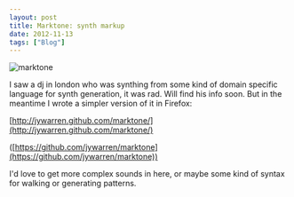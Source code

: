 ```yaml
---
layout: post
title: Marktone: synth markup
date: 2012-11-13
tags: ["Blog"]
---
```


![](marktone-500x287.png "marktone")

I saw a dj in london who was synthing from some kind of domain specific language for synth generation, it was rad. Will find his info soon. But in the meantime I wrote a simpler version of it in Firefox:

[http://jywarren.github.com/marktone/](http://jywarren.github.com/marktone/)

([https://github.com/jywarren/marktone](https://github.com/jywarren/marktone))

I'd love to get more complex sounds in here, or maybe some kind of syntax for walking or generating patterns. 